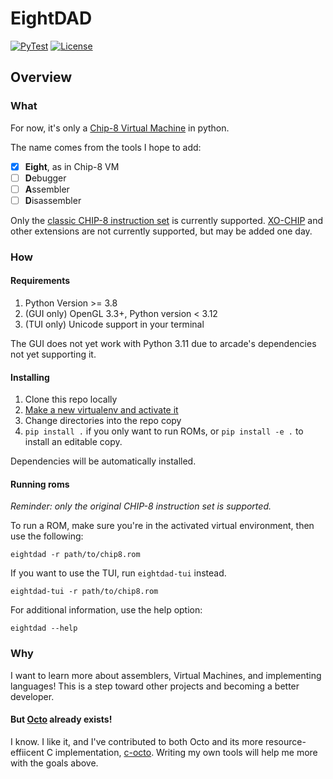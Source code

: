 # EightDAD

[![PyTest](https://github.com/pyglet/pyglet/actions/workflows/unittests.yml/badge.svg)](https://github.com/pyglet/pyglet/actions/workflows/unittests.yml)
[![License](https://img.shields.io/badge/License-BSD_2--Clause-brightgreen.svg)](https://opensource.org/licenses/BSD-2-Clause)

## Overview

### What
For now, it's only a [Chip-8 Virtual Machine](https://en.wikipedia.org/wiki/CHIP-8) in python.

The name comes from the tools I hope to add:

- [x] **Eight**, as in Chip-8 VM
- [ ] **D**ebugger
- [ ] **A**ssembler
- [ ] **D**isassembler

Only the [classic CHIP-8 instruction set](https://github.com/mattmikolay/chip-8/wiki/CHIP%E2%80%908-Technical-Reference)
is currently supported. [XO-CHIP](http://johnearnest.github.io/Octo/docs/XO-ChipSpecification.html) and other extensions
are not currently supported, but may be added one day.

### How

#### Requirements
1. Python Version >= 3.8
2. (GUI only) OpenGL 3.3+, Python version < 3.12
3. (TUI only) Unicode support in your terminal

The GUI does not yet work with Python 3.11 due to arcade's dependencies not yet supporting it.

#### Installing

1. Clone this repo locally
2. [Make a new virtualenv and activate it](https://packaging.python.org/en/latest/guides/installing-using-pip-and-virtual-environments/#creating-a-virtual-environment)
3. Change directories into the repo copy
4. `pip install .` if you only want to run ROMs, or `pip install -e .` to install an editable copy.

Dependencies will be automatically installed.

#### Running roms

*Reminder: only the original CHIP-8 instruction set is supported.*

To run a ROM, make sure you're in the activated virtual environment, then use the following:
```commandline
eightdad -r path/to/chip8.rom
```

If you want to use the TUI, run `eightdad-tui` instead.

```commandline
eightdad-tui -r path/to/chip8.rom
```

For additional information, use the help option:
```
eightdad --help
```

### Why

I want to learn more about assemblers, Virtual Machines, and implementing
languages! This is a step toward other projects and becoming a better
developer.
 
#### But [Octo](https://github.com/JohnEarnest/Octo) already exists!

I know. I like it, and I've contributed to both Octo and its more resource-effiicent C implementation, [c-octo](https://github.com/JohnEarnest/c-octo). Writing my own tools will help me more with the goals above.
